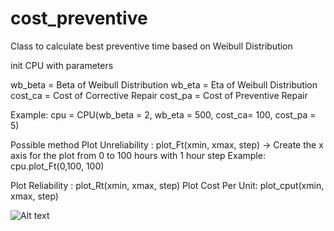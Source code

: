# cost_preventive
Class to calculate best preventive time based on Weibull Distribution

 init CPU with parameters
 
 wb_beta = Beta of Weibull Distribution
 wb_eta = Eta of Weibull Distribution
 cost_ca = Cost of Corrective Repair
 cost_pa = Cost of Preventive Repair
 
 Example: cpu = CPU(wb_beta = 2, wb_eta = 500, cost_ca= 100, cost_pa = 5)
 
 Possible method
 Plot Unreliability : plot_Ft(xmin, xmax, step) -> Create the x axis for the plot from 0 to 100 hours with 1 hour step
 Example: cpu.plot_Ft(0,100, 100)
 
 Plot Reliability : plot_Rt(xmin, xmax, step)
 Plot Cost Per Unit: plot_cput(xmin, xmax, step)
 
![Alt text](/cost_preventive/cospt_per_unit.png?raw=true "Example Cost Per Unit Time")
